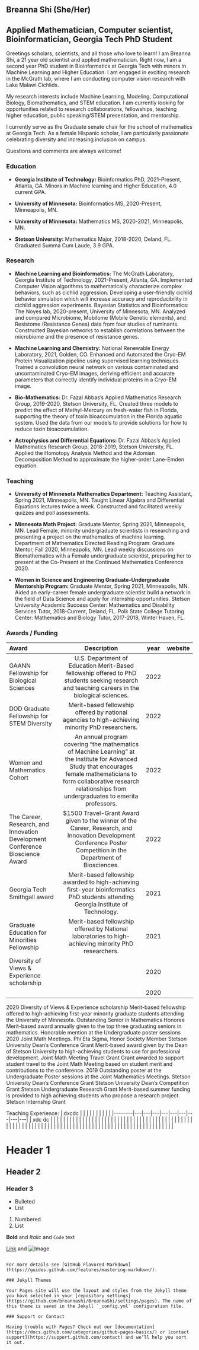## Breanna Shi (She/Her)
## Applied Mathematician, Computer scientist, Bioinformatician, Georgia Tech PhD Student


Greetings scholars, scientists, and all those who love to learn! I am Breanna Shi, a 21 year old scientist and applied mathematician. Right now, I am a second year PhD student in Bioinformatics at Georgia Tech with minors in Machine Learning and Higher Education. I am engaged in exciting research in the McGrath lab, where I am conducting computer vision research with Lake Malawi Cichlids. 

My research interests include Machine Learning, Modeling, Computational Biology, Biomathematics, and STEM education. I am currently looking for opportunities related to research collaborations, fellowships, teaching higher education, public speaking/STEM presentation, and mentorship.


I currently serve as the Graduate senate chair for the school of mathematics at Georgia Tech. As a female Hispanic scholar, I am particularly passionate celebrating diversity and increasing inclusion on campus. 

Questions and comments are always welcome!

### Education 
- **Georgia Institute of Technology:** Bioinformatics PhD, 2021-Present, Atlanta, GA. Minors in Machine learning and Higher Education, 4.0 current GPA.

- **University of Minnesota:**  Bioinformatics MS, 2020-Present, Minneapolis, MN.

- **University of Minnesota:** Mathematics MS, 2020-2021, Minneapolis, MN.

- **Stetson University:** Mathematics Major, 2018-2020, Deland, FL. Graduated Summa Cum Laude, 3.9 GPA.

### Research
- **Machine Learning and Bioinformatics:** The McGrath Laboratory, Georgia Institute of Technology, 2021-Present, Atlanta, GA.
Implemented Computer Vision algorithms to mathematically characterize complex behaviors, such as cichlid aggression. 
Developing a user-friendly cichlid behavior simulation which will increase accuracy and reproducibility in cichlid aggression experiments. 
Bayesian Statistics and Bioinformatics:  The Noyes lab, 2020-present, University of Minnesota, MN.
Analyzed and compared Microbiome, Mobilome (Mobile Genetic elements), and Resistome (Resistance Genes) data   from four studies of ruminants. 
Constructed Bayesian networks to establish correlations between the microbiome and the presence of resistance genes. 

- **Machine Learning and Chemistry:** National Renewable Energy Laboratory, 2021, Golden, CO. 
Enhanced and Automated the Cryo-EM Protein Visualization pipeline using supervised learning techniques.
 Trained a convolution neural network on various contaminated and uncontaminated Cryo-EM images, deriving efficient and accurate parameters that correctly identify individual proteins in a Cryo-EM image.

- **Bio-Mathematics:** Dr. Fazal Abbas’s  Applied Mathematics Research Group, 2019-2020, Stetson University, FL.
Created three models to predict the effect of Methyl-Mercury on fresh-water fish in Florida, supporting the theory of toxin bioaccumulation in the Florida aquatic system. 
Used the data from our models to provide solutions for how to reduce toxin bioaccumulation. 

- **Astrophysics and Differential Equations:** Dr. Fazal Abbas’s  Applied Mathematics Research Group, 2018-2019, Stetson University, FL. 
Applied the Homotopy Analysis Method and the Adomian Decomposition Method to approximate the higher-order Lane-Emden equation.


### Teaching 
- **University of Minnesota Mathematics Department:** Teaching Assistant, Spring 2021, Minneapolis, MN.
Taught Linear Algebra and Differential Equations lectures twice a week. 
Constructed and facilitated weekly quizzes and poll assessments.

- **Minnesota Math Project:** Graduate Mentor, Spring 2021, Minneapolis, MN.
Lead Female, minority undergraduate scientists in researching and presenting a project on the mathematics of machine learning. 
Department of Mathematics Directed Reading Program: Graduate Mentor, Fall 2020, Minneapolis, MN.
Lead weekly discussions on Biomathematics with a Female undergraduate scientist, preparing her to present at the Co-Present at the Continued Mathematics Conference 2020.    

- **Women in Science and Engineering Graduate-Undergraduate Mentorship Program:** Graduate Mentor, Spring 2021, Minneapolis, MN. 
Aided an early-career female undergraduate scientist build a network in the field of Data Science and apply for internship opportunities. 
Stetson University Academic Success Center: Mathematics and Disability Services Tutor, 2018-Current, Deland, FL. 
Polk State College Tutoring Center: Mathematics and Biology Tutor, 2017-2018, Winter Haven, FL.

### Awards / Funding
| Award     | Description | year     | website  |
| :---        |    :----:   |     :----:    |  ---:|
|   GAANN Fellowship for Biological Sciences  |    U.S. Department of Education Merit-Based fellowship offered to PhD students seeking  research and teaching careers in the biological sciences.    | 2022  |     |
|  DOD Graduate Fellowship for STEM Diversity   |    Merit-based fellowship offered by national agencies  to high-achieving minority PhD researchers.     | 2022  |     |
|  Women and Mathematics Cohort   |  An annual program covering “the mathematics of Machine Learning” at the Institute for Advanced Study that encourages female mathematicians to form collaborative research relationships from undergraduates to emerita professors.      | 2022  |     |
| The Career, Research, and Innovation Development Conference Bioscience Award    |  $1500 Travel-Grant Award given to the winner of the  Career, Research, and Innovation Development Conference Poster Competition in the Department of Biosciences.       | 2022  |     |
| Georgia Tech Smithgall award    |    Merit-based fellowship awarded to high-achieving first-year bioinformatics PhD students attending Georgia Institute of Technology.     | 2021  |     |
|  Graduate Education for Minorities Fellowship   | Merit-based fellowship offered by National laboratories to high-achieving minority PhD researchers.        | 2021  |     |
|   Diversity of Views & Experience scholarship  |        | 2020  |     |
|     |        | 2020  |     |




 


2020
Diversity of Views & Experience scholarship
Merit-based fellowship offered to high-achieving first-year minority graduate students attending the University of Minnesota.
Outstanding Senior in Mathematics Honoree
Merit-based award annually given to the top three graduating seniors in mathematics. 
Honorable mention at the Undergraduate poster sessions 2020 Joint Math Meetings.
Phi Eta Sigma, Honor Society Member
Stetson University Dean’s Conference Grant
Merit-based award given by the Dean of Stetson University to high-achieving students to use for professional development. 
Joint Math Meeting Travel Grant
Grant awarded to support student travel to the Joint Math Meeting based on student merit and contributions to the conference. 
2019 
Outstanding poster at the Undergraduate Poster sessions at the Joint Mathematics Meetings.
Stetson University Dean’s Conference Grant
Stetson University Dean’s Competition Grant
Stetson Undergraduate Research Grant
Merit-based summer funding is provided to high achieving students who propose a research project. 
Stetson Internship Grant

Teaching Experience:
| dxcdc  |   |   |   |   |   |   |   |   |   |
|--------|---|---|---|---|---|---|---|---|---|
| xdc dc |   |   |   |   |   |   |   |   |   |
|        |   |   |   |   |   |   |   |   |   |
|        |   |   |   |   |   |   |   |   |   |
|        |   |   |   |   |   |   |   |   |   |
|        |   |   |   |   |   |   |   |   |   |
|        |   |   |   |   |   |   |   |   |   |
|        |   |   |   |   |   |   |   |   |   |
|        |   |   |   |   |   |   |   |   |   |
|        |   |   |   |   |   |   |   |   |   |


# Header 1
## Header 2
### Header 3

- Bulleted
- List

1. Numbered
2. List

**Bold** and _Italic_ and `Code` text

[Link](url) and ![Image](src)
```

For more details see [GitHub Flavored Markdown](https://guides.github.com/features/mastering-markdown/).

### Jekyll Themes

Your Pages site will use the layout and styles from the Jekyll theme you have selected in your [repository settings](https://github.com/breannashi/BreannaShi/settings/pages). The name of this theme is saved in the Jekyll `_config.yml` configuration file.

### Support or Contact

Having trouble with Pages? Check out our [documentation](https://docs.github.com/categories/github-pages-basics/) or [contact support](https://support.github.com/contact) and we’ll help you sort it out.
